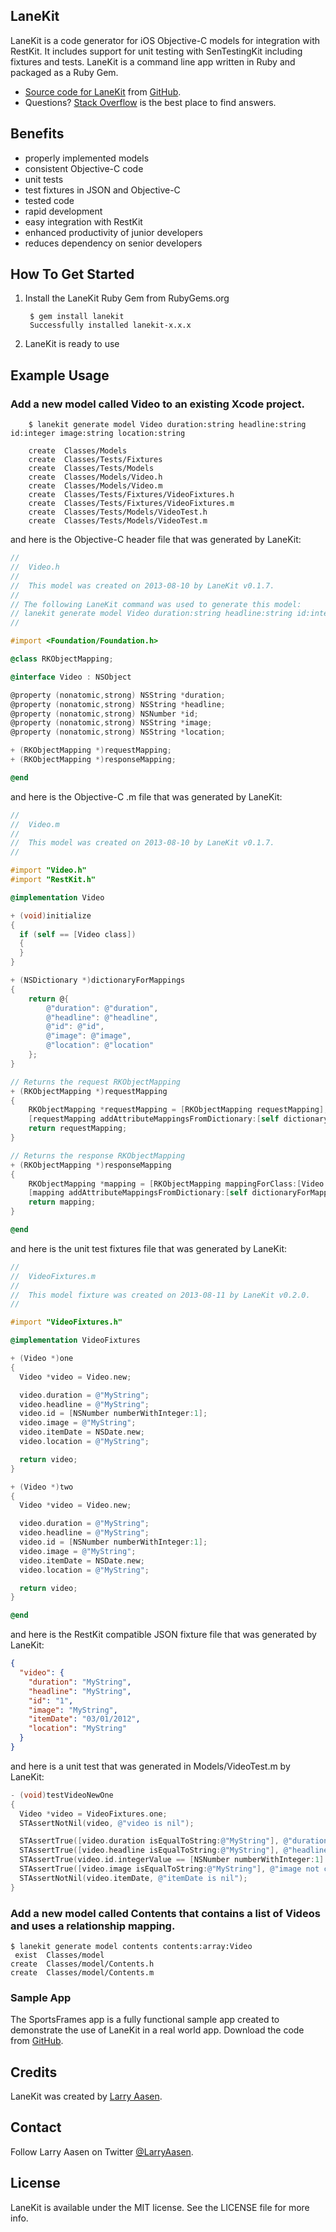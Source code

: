 ## LaneKit

LaneKit is a code generator for iOS Objective-C models for integration with RestKit. It includes support
for unit testing with SenTestingKit including fixtures and tests. LaneKit is a command line app written
in Ruby and packaged as a Ruby Gem.

- [Source code for LaneKit](https://github.com/LarryAasen/LaneKit/zipball/master) from [GitHub](http://github.com).
- Questions? [Stack Overflow](http://stackoverflow.com/questions/tagged/lanekit) is the best place to find answers.

## Benefits
* properly implemented models
* consistent Objective-C code
* unit tests
* test fixtures in JSON and Objective-C
* tested code
* rapid development
* easy integration with RestKit
* enhanced productivity of junior developers
* reduces dependency on senior developers

## How To Get Started

1. Install the LaneKit Ruby Gem from RubyGems.org

        $ gem install lanekit
        Successfully installed lanekit-x.x.x
 
2. LaneKit is ready to use

## Example Usage

### Add a new model called Video to an existing Xcode project.

        $ lanekit generate model Video duration:string headline:string id:integer image:string location:string

        create  Classes/Models
        create  Classes/Tests/Fixtures
        create  Classes/Tests/Models
        create  Classes/Models/Video.h
        create  Classes/Models/Video.m
        create  Classes/Tests/Fixtures/VideoFixtures.h
        create  Classes/Tests/Fixtures/VideoFixtures.m
        create  Classes/Tests/Models/VideoTest.h
        create  Classes/Tests/Models/VideoTest.m

and here is the Objective-C header file that was generated by LaneKit:

```objective-c
//
//  Video.h
//
//  This model was created on 2013-08-10 by LaneKit v0.1.7.
//
// The following LaneKit command was used to generate this model:
// lanekit generate model Video duration:string headline:string id:integer image:string location:string
//

#import <Foundation/Foundation.h>

@class RKObjectMapping;

@interface Video : NSObject

@property (nonatomic,strong) NSString *duration;
@property (nonatomic,strong) NSString *headline;
@property (nonatomic,strong) NSNumber *id;
@property (nonatomic,strong) NSString *image;
@property (nonatomic,strong) NSString *location;

+ (RKObjectMapping *)requestMapping;
+ (RKObjectMapping *)responseMapping;

@end
```

and here is the Objective-C .m file that was generated by LaneKit:

```objective-c
//
//  Video.m
//
//  This model was created on 2013-08-10 by LaneKit v0.1.7.
//

#import "Video.h"
#import "RestKit.h"

@implementation Video

+ (void)initialize
{
  if (self == [Video class])
  {
  }
}

+ (NSDictionary *)dictionaryForMappings
{
    return @{
        @"duration": @"duration",
        @"headline": @"headline",
        @"id": @"id",
        @"image": @"image",
        @"location": @"location"
    };
}

// Returns the request RKObjectMapping
+ (RKObjectMapping *)requestMapping
{
    RKObjectMapping *requestMapping = [RKObjectMapping requestMapping];
    [requestMapping addAttributeMappingsFromDictionary:[self dictionaryForMappings]];
    return requestMapping;
}

// Returns the response RKObjectMapping
+ (RKObjectMapping *)responseMapping
{
    RKObjectMapping *mapping = [RKObjectMapping mappingForClass:[Video class]];
    [mapping addAttributeMappingsFromDictionary:[self dictionaryForMappings]];
    return mapping;
}

@end
```

and here is the unit test fixtures file that was generated by LaneKit:

```objective-c
//
//  VideoFixtures.m
//
//  This model fixture was created on 2013-08-11 by LaneKit v0.2.0.
//

#import "VideoFixtures.h"

@implementation VideoFixtures

+ (Video *)one
{
  Video *video = Video.new;

  video.duration = @"MyString";
  video.headline = @"MyString";
  video.id = [NSNumber numberWithInteger:1];
  video.image = @"MyString";
  video.itemDate = NSDate.new;
  video.location = @"MyString";

  return video;
}

+ (Video *)two
{
  Video *video = Video.new;

  video.duration = @"MyString";
  video.headline = @"MyString";
  video.id = [NSNumber numberWithInteger:1];
  video.image = @"MyString";
  video.itemDate = NSDate.new;
  video.location = @"MyString";

  return video;
}

@end
```

and here is the RestKit compatible JSON fixture file that was generated by LaneKit:

```json
{
  "video": {
    "duration": "MyString",
    "headline": "MyString",
    "id": "1",
    "image": "MyString",
    "itemDate": "03/01/2012",
    "location": "MyString"
  }
}
```

and here is a unit test that was generated in Models/VideoTest.m by LaneKit:

```objective-c
- (void)testVideoNewOne
{
  Video *video = VideoFixtures.one;
  STAssertNotNil(video, @"video is nil");

  STAssertTrue([video.duration isEqualToString:@"MyString"], @"duration not correct value");
  STAssertTrue([video.headline isEqualToString:@"MyString"], @"headline not correct value");
  STAssertTrue(video.id.integerValue == [NSNumber numberWithInteger:1].integerValue, @"id not [NSNumber numberWithInteger:1]");
  STAssertTrue([video.image isEqualToString:@"MyString"], @"image not correct value");
  STAssertNotNil(video.itemDate, @"itemDate is nil");
}
```


### Add a new model called Contents that contains a list of Videos and uses a relationship mapping.
```
$ lanekit generate model contents contents:array:Video
 exist  Classes/model
create  Classes/model/Contents.h
create  Classes/model/Contents.m
```

### Sample App
The SportsFrames app is a fully functional sample app created to demonstrate the use of LaneKit in a real world app.
Download the code from [GitHub](https://github.com/larryaasen/SportsFrames).

## Credits

LaneKit was created by [Larry Aasen](https://github.com/larryaasen).

## Contact

Follow Larry Aasen on Twitter [@LarryAasen](https://twitter.com/LarryAasen).

## License

LaneKit is available under the MIT license. See the LICENSE file for more info.
